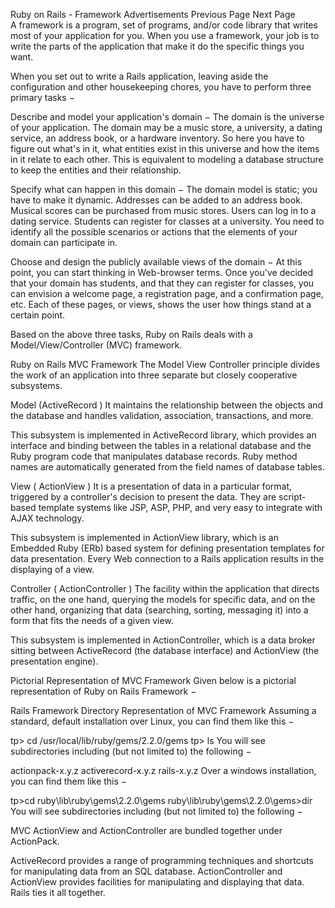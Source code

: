 Ruby on Rails - Framework
Advertisements
 Previous Page Next Page  
A framework is a program, set of programs, and/or code library that writes most of your application for you. When you use a framework, your job is to write the parts of the application that make it do the specific things you want.

When you set out to write a Rails application, leaving aside the configuration and other housekeeping chores, you have to perform three primary tasks −

Describe and model your application's domain − The domain is the universe of your application. The domain may be a music store, a university, a dating service, an address book, or a hardware inventory. So here you have to figure out what's in it, what entities exist in this universe and how the items in it relate to each other. This is equivalent to modeling a database structure to keep the entities and their relationship.

Specify what can happen in this domain − The domain model is static; you have to make it dynamic. Addresses can be added to an address book. Musical scores can be purchased from music stores. Users can log in to a dating service. Students can register for classes at a university. You need to identify all the possible scenarios or actions that the elements of your domain can participate in.

Choose and design the publicly available views of the domain − At this point, you can start thinking in Web-browser terms. Once you've decided that your domain has students, and that they can register for classes, you can envision a welcome page, a registration page, and a confirmation page, etc. Each of these pages, or views, shows the user how things stand at a certain point.

Based on the above three tasks, Ruby on Rails deals with a Model/View/Controller (MVC) framework.

Ruby on Rails MVC Framework
The Model View Controller principle divides the work of an application into three separate but closely cooperative subsystems.

Model (ActiveRecord )
It maintains the relationship between the objects and the database and handles validation, association, transactions, and more.

This subsystem is implemented in ActiveRecord library, which provides an interface and binding between the tables in a relational database and the Ruby program code that manipulates database records. Ruby method names are automatically generated from the field names of database tables.

View ( ActionView )
It is a presentation of data in a particular format, triggered by a controller's decision to present the data. They are script-based template systems like JSP, ASP, PHP, and very easy to integrate with AJAX technology.

This subsystem is implemented in ActionView library, which is an Embedded Ruby (ERb) based system for defining presentation templates for data presentation. Every Web connection to a Rails application results in the displaying of a view.

Controller ( ActionController )
The facility within the application that directs traffic, on the one hand, querying the models for specific data, and on the other hand, organizing that data (searching, sorting, messaging it) into a form that fits the needs of a given view.

This subsystem is implemented in ActionController, which is a data broker sitting between ActiveRecord (the database interface) and ActionView (the presentation engine).

Pictorial Representation of MVC Framework
Given below is a pictorial representation of Ruby on Rails Framework −

Rails Framework
Directory Representation of MVC Framework
Assuming a standard, default installation over Linux, you can find them like this −

tp> cd /usr/local/lib/ruby/gems/2.2.0/gems
tp> ls
You will see subdirectories including (but not limited to) the following −

actionpack-x.y.z
activerecord-x.y.z
rails-x.y.z
Over a windows installation, you can find them like this −

tp>cd ruby\lib\ruby\gems\2.2.0\gems
ruby\lib\ruby\gems\2.2.0\gems\>dir
You will see subdirectories including (but not limited to) the following −

MVC
ActionView and ActionController are bundled together under ActionPack.

ActiveRecord provides a range of programming techniques and shortcuts for manipulating data from an SQL database. ActionController and ActionView provides facilities for manipulating and displaying that data. Rails ties it all together.
